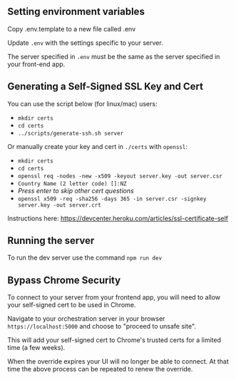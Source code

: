 ## Setting environment variables

Copy .env.template to a new file called .env

Update `.env` with the settings specific to your server.

The server specified in `.env` must be the same as the server specified in your front-end app.

## Generating a Self-Signed SSL Key and Cert

You can use the script below (for linux/mac) users:
- `mkdir certs`
- `cd certs`
- `../scripts/generate-ssh.sh server`

Or manually create your key and cert in `./certs` with `openssl`:
- `mkdir certs`
- `cd certs`
- `openssl req -nodes -new -x509 -keyout server.key -out server.csr`
- `Country Name (2 letter code) []:NZ`
- _Press enter to skip other cert questions_
- `openssl x509 -req -sha256 -days 365 -in server.csr -signkey server.key -out server.crt`

Instructions here: https://devcenter.heroku.com/articles/ssl-certificate-self

## Running the server

To run the dev server use the command `npm run dev`

## Bypass Chrome Security

To connect to your server from your frontend app, you will need to allow your self-signed cert to be used in Chrome.

Navigate to your orchestration server in your browser `https://localhost:5000` and choose to "proceed to unsafe site".

This will add your self-signed cert to Chrome's trusted certs for a limited time (a few weeks).

When the override expires your UI will no longer be able to connect. At that time the above process can be repeated to renew the override.